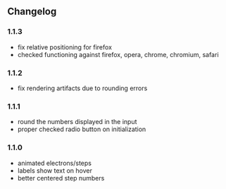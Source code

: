 ## Changelog

### 1.1.3
- fix relative positioning for firefox
- checked functioning against firefox, opera, chrome, chromium, safari

### 1.1.2
- fix rendering artifacts due to rounding errors

### 1.1.1
- round the numbers displayed in the input
- proper checked radio button on initialization

### 1.1.0
- animated electrons/steps
- labels show text on hover
- better centered step numbers
